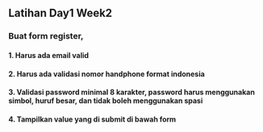 ## Latihan Day1 Week2

### Buat form register, 
#### 1. Harus ada email valid
#### 2. Harus ada validasi nomor handphone format indonesia
#### 3. Validasi password minimal 8 karakter, password harus menggunakan simbol, huruf besar, dan tidak boleh menggunakan spasi
#### 4. Tampilkan value yang di submit di bawah form